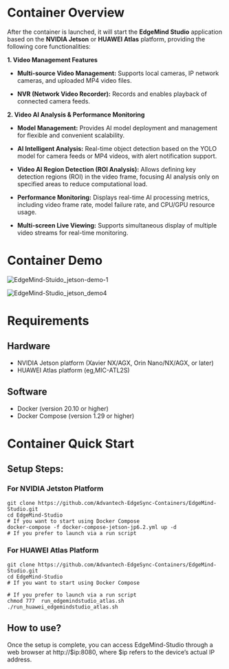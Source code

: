 # Container Overview

After the container is launched, it will start the **EdgeMind Studio** application based on the **NVIDIA Jetson** or **HUAWEI Atlas** platform, providing the following core functionalities:

**1. Video Management Features**
- **Multi-source Video Management:** Supports local cameras, IP network cameras, and uploaded MP4 video files.

- **NVR (Network Video Recorder):** Records and enables playback of connected camera feeds.

**2. Video AI Analysis & Performance Monitoring**
- **Model Management:** Provides AI model deployment and management for flexible and convenient scalability.

- **AI Intelligent Analysis:** Real-time object detection based on the YOLO model for camera feeds or MP4 videos, with alert notification support.

- **Video AI Region Detection (ROI Analysis):** Allows defining key detection regions (ROI) in the video frame, focusing AI analysis only on specified areas to reduce computational load.

- **Performance Monitoring:** Displays real-time AI processing metrics, including video frame rate, model failure rate, and CPU/GPU resource usage.

- **Multi-screen Live Viewing:** Supports simultaneous display of multiple video streams for real-time monitoring.

# Container Demo

![EdgeMind-Stuido_jetson-demo-1](https://github.com/user-attachments/assets/bd595a4c-03b1-4123-a7ca-2f0d91558f82)

![EdgeMind-Studio_jetson_demo4](https://github.com/user-attachments/assets/7d0a0d20-56f8-4e2b-b1ec-6df2d47b04b3)



# Requirements

## Hardware

- NVIDIA Jetson platform (Xavier NX/AGX, Orin Nano/NX/AGX, or later)
- HUAWEI Atlas platform (eg,MIC-ATL2S)

## Software

- Docker (version 20.10 or higher)
- Docker Compose (version 1.29 or higher)


# Container Quick Start
## Setup Steps:
### For NVIDIA Jetston Platform
```shell
git clone https://github.com/Advantech-EdgeSync-Containers/EdgeMind-Studio.git
cd EdgeMind-Studio
# If you want to start using Docker Compose 
docker-compose -f docker-compose-jetson-jp6.2.yml up -d
# If you prefer to launch via a run script
```
### For HUAWEI Atlas Platform
```shell
git clone https://github.com/Advantech-EdgeSync-Containers/EdgeMind-Studio.git
cd EdgeMind-Studio
# If you want to start using Docker Compose

# If you prefer to launch via a run script
chmod 777  run_edgemindstudio_atlas.sh
./run_huawei_edgemindstudio_atlas.sh
```
## How to use?
Once the setup is complete, you can access EdgeMind-Studio through a web browser at http://$ip:8080, where $ip refers to the device’s actual IP address.

